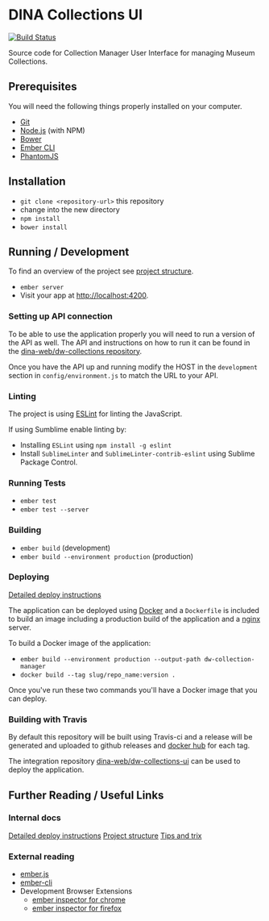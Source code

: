 # DINA Collections UI

[![Build Status](https://travis-ci.org/DINA-Web/collections-ui.svg?branch=master)](https://travis-ci.org/DINA-Web/collections-ui)

Source code for Collection Manager User Interface for managing Museum Collections.

## Prerequisites

You will need the following things properly installed on your computer.

* [Git](http://git-scm.com/)
* [Node.js](http://nodejs.org/) (with NPM)
* [Bower](http://bower.io/)
* [Ember CLI](http://www.ember-cli.com/)
* [PhantomJS](http://phantomjs.org/)

## Installation

* `git clone <repository-url>` this repository
* change into the new directory
* `npm install`
* `bower install`

## Running / Development

To find an overview of the project see [project structure](docs/project_structure.md).

* `ember server`
* Visit your app at [http://localhost:4200](http://localhost:4200).

### Setting up API connection

To be able to use the application properly you will need to run a version of the API as well.
The API and instructions on how to run it can be found in the [dina-web/dw-collections repository](https://github.com/DINA-Web/dw-collections).

Once you have the API up and running modify the HOST  in the `development` section in `config/environment.js`
to match the URL to your API.

### Linting

The project is using [ESLint](http://eslint.org/) for linting the JavaScript.

If using Sumblime enable linting by:

* Installing `ESLint` using `npm install -g eslint`
* Install `SublimeLinter` and `SublimeLinter-contrib-eslint` using Sublime Package Control.

### Running Tests

* `ember test`
* `ember test --server`

### Building

* `ember build` (development)
* `ember build --environment production` (production)

### Deploying

[Detailed deploy instructions](docs/release_and_deploy.md)

The application can be deployed using [Docker](https://www.docker.com/) and a `Dockerfile` is included to build
an image including a production build of the application and a [nginx](https://www.nginx.com/) server.

To build a Docker image of the application:

* `ember build --environment production --output-path dw-collection-manager`
* `docker build --tag slug/repo_name:version .`

Once you've run these two commands you'll have a Docker image that you can deploy.

### Building with Travis

By default this repository will be built using Travis-ci and a release will be generated
and uploaded to github releases and [docker hub](https://hub.docker.com/r/dina/collections-ui/) for each tag.

The integration repository [dina-web/dw-collections-ui](https://github.com/DINA-Web/dw-collections-ui) can be used to deploy the application.

## Further Reading / Useful Links

### Internal docs ###

[Detailed deploy instructions](docs/release_and_deploy.md)
[Project structure](docs/project_structure.md)
[Tips and trix](docs/tips_and_trix.md)

### External reading ###

* [ember.js](http://emberjs.com/)
* [ember-cli](http://www.ember-cli.com/)
* Development Browser Extensions
  * [ember inspector for chrome](https://chrome.google.com/webstore/detail/ember-inspector/bmdblncegkenkacieihfhpjfppoconhi)
  * [ember inspector for firefox](https://addons.mozilla.org/en-US/firefox/addon/ember-inspector/)
